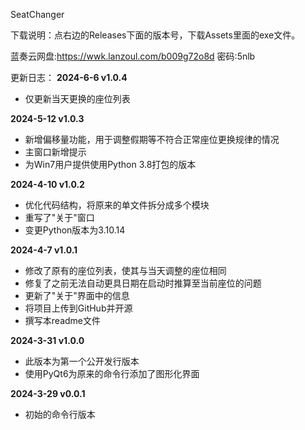 SeatChanger

下载说明：点右边的Releases下面的版本号，下载Assets里面的exe文件。

蓝奏云网盘:https://wwk.lanzoul.com/b009g72o8d
密码:5nlb

更新日志：
**2024-6-6 v1.0.4**
* 仅更新当天更换的座位列表

**2024-5-12 v1.0.3**
* 新增偏移量功能，用于调整假期等不符合正常座位更换规律的情况
* 主窗口新增提示
* 为Win7用户提供使用Python 3.8打包的版本

**2024-4-10 v1.0.2**
* 优化代码结构，将原来的单文件拆分成多个模块
* 重写了"关于"窗口
* 变更Python版本为3.10.14

**2024-4-7 v1.0.1**
* 修改了原有的座位列表，使其与当天调整的座位相同
* 修复了之前无法自动更具日期在启动时推算至当前座位的问题
* 更新了"关于"界面中的信息
* 将项目上传到GitHub并开源
* 撰写本readme文件

**2024-3-31 v1.0.0**
* 此版本为第一个公开发行版本
* 使用PyQt6为原来的命令行添加了图形化界面

**2024-3-29 v0.0.1**
* 初始的命令行版本